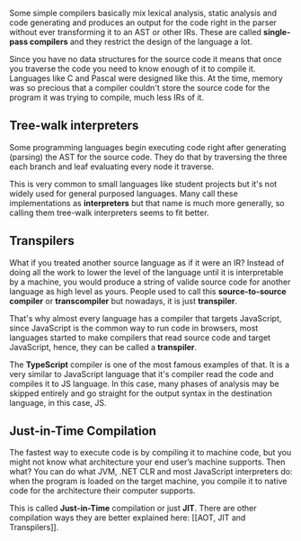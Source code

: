 Some simple compilers basically mix lexical analysis, static analysis and code generating and produces an output for the code right in the parser without ever transforming it to an AST or other IRs. These are called **single-pass compilers** and they restrict the design of the language a lot.

Since you have no data structures for the source code it means that once you traverse the code you need to know enough of it to compile it. Languages like C and Pascal were designed like this. At the time, memory was so precious that a compiler couldn't store the source code for the program it was trying to compile, much less IRs of it.

## Tree-walk interpreters
Some programming languages begin executing code right after generating (parsing) the AST for the source code. They do that by traversing the three each branch and leaf evaluating every node it traverse.

This is very common to small languages like student projects but it's not widely used for general purposed languages. Many call these implementations as **interpreters** but that name is much more generally, so calling them tree-walk interpreters seems to fit better.

## Transpilers
What if you treated another source language as if it were an IR? Instead of doing all the work to lower the level of the language until it is interpretable by a machine, you would produce a string of valide source code for another language as high level as yours. People used to call this **source-to-source compiler** or **transcompiler** but nowadays, it is just **transpiler**.

That's why almost every language has a compiler that targets JavaScript, since JavaScript is the common way to run code in browsers, most languages started to make compilers that read source code and target JavaScript, hence, they can be called a **transpiler**.

The **TypeScript** compiler is one of the most famous examples of that. It is a very similar to JavaScript language that it's compiler read the code and compiles it to JS language. In this case, many phases of analysis may be skipped entirely and go straight for the output syntax in the destination language, in this case, JS.

## Just-in-Time Compilation
The fastest way to execute code is by compiling it to machine code, but you might not know what architecture your end user’s machine supports. Then what? You can do what JVM, .NET CLR and most JavaScript interpreters do: when the program is loaded on the target machine, you compile it to native code for the architecture their computer supports.

This is called **Just-in-Time** compilation or just **JIT**. There are other compilation ways they are better explained here: [[AOT, JIT and Transpilers]].